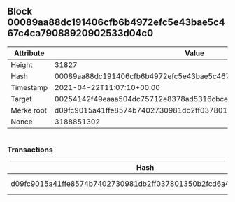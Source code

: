 ## Block 00089aa88dc191406cfb6b4972efc5e43bae5c467c4ca79088920902533d04c0

Attribute | Value
--- | ---
Height | 31827
Hash | 00089aa88dc191406cfb6b4972efc5e43bae5c467c4ca79088920902533d04c0
Timestamp | 2021-04-22T11:07:10+00:00
Target | 00254142f49eaaa504dc75712e8378ad5316cbcead634704b3734b6271167cc4
Merke root | d09fc9015a41ffe8574b7402730981db2ff037801350b2fcd6a470eeb20cfb1c
Nonce | 3188851302

```

```

### Transactions

Hash | Amount
--- | ---
[d09fc9015a41ffe8574b7402730981db2ff037801350b2fcd6a470eeb20cfb1c](d09fc9015a41ffe8574b7402730981db2ff037801350b2fcd6a470eeb20cfb1c.md) | 10.00000000 SKEPTI 
